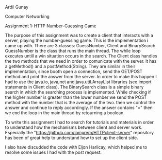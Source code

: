 Ardil Gunay

Computer Networking

Assignment 1: HTTP Number-Guessing Game

The purpose of this assignment was to create a client that interacts with a server, playing the number-guessing game.
This is the implementation i came up with. There are 3 classes:
GuessNumber, Client and BinarySearch.
GuessNumber is the class that runs the main thread. The while loop executes untill a win situation occurs in the search.
The Client class handles the two methods that we need in order to comunicate with the server. It has a getMethod() and a postMethod(String).
They are similar in their implementation, since booth open a connection, send the GET/POST method and print the answer from the server. 
In order to make this happen I had to use the java.io, java,net and java.util.ArrayList libraries (see import statements in Client class).
The BinarySearch class is a simple binary search in which the searching process is implemented. While checking if the higher number is greater than the lower number we send the POST method with the number that is the average of the two. then we control the answer and continue to reply accordingly. If the answer contains "=" then we end the loop in the main thread by retourning a boolean.

To write this assignment I had to search for tutorials and materials in order to understand how the mechanisms between client and server work.
Especially the "https://github.com/iamprem/HTTPclient-server" repository has been of great help to understand how to set up the client side.

I also have discudded the code with Eljon Harlicay, which helped me to resolve some issues I had with the post request.